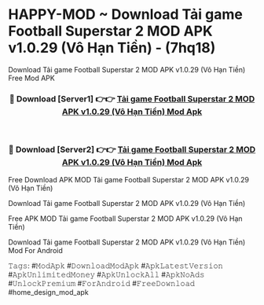 # HAPPY-MOD ~ Download Tải game Football Superstar 2 MOD APK v1.0.29 (Vô Hạn Tiền) - (7hq18)
Download Tải game Football Superstar 2 MOD APK v1.0.29 (Vô Hạn Tiền) Free Mod APK

<div align="center">
<h3>🔴 Download [Server1] 👉👉 <a href="https://apk-comot.site?title=Tải_game_Football_Superstar_2_MOD_APK_v1.0.29_(Vô_Hạn_Tiền)">Tải game Football Superstar 2 MOD APK v1.0.29 (Vô Hạn Tiền) Mod Apk</a></h3><br>

<h3>🔴 Download [Server2] 👉👉 <a href="https://apk-comot.site?title=Tải_game_Football_Superstar_2_MOD_APK_v1.0.29_(Vô_Hạn_Tiền)">Tải game Football Superstar 2 MOD APK v1.0.29 (Vô Hạn Tiền) Mod Apk</a></h3>
</div>


Free Download APK MOD Tải game Football Superstar 2 MOD APK v1.0.29 (Vô Hạn Tiền)

Download Tải game Football Superstar 2 MOD APK v1.0.29 (Vô Hạn Tiền) 

Free APK MOD Tải game Football Superstar 2 MOD APK v1.0.29 (Vô Hạn Tiền) 

Download Tải game Football Superstar 2 MOD APK v1.0.29 (Vô Hạn Tiền) Mod For Android

𝚃𝚊𝚐𝚜: #𝙼𝚘𝚍𝙰𝚙𝚔 #𝙳𝚘𝚠𝚗𝚕𝚘𝚊𝚍𝙼𝚘𝚍𝙰𝚙𝚔 #𝙰𝚙𝚔𝙻𝚊𝚝𝚎𝚜𝚝𝚅𝚎𝚛𝚜𝚒𝚘𝚗 #𝙰𝚙𝚔𝚄𝚗𝚕𝚒𝚖𝚒𝚝𝚎𝚍𝙼𝚘𝚗𝚎𝚢 #𝙰𝚙𝚔𝚄𝚗𝚕𝚘𝚌𝚔𝙰𝚕𝚕 #𝙰𝚙𝚔𝙽𝚘𝙰𝚍𝚜 #𝚄𝚗𝚕𝚘𝚌𝚔𝙿𝚛𝚎𝚖𝚒𝚞𝚖 #𝙵𝚘𝚛𝙰𝚗𝚍𝚛𝚘𝚒𝚍 #𝙵𝚛𝚎𝚎𝙳𝚘𝚠𝚗𝚕𝚘𝚊𝚍 #home_design_mod_apk